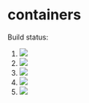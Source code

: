 # containers

Build status:

1. [![](https://github.com/nhendelman/containers/workflows/tests-fibonacci/badge.svg?branch=heap)](https://github.com/nhendelman/containers/actions?query=workflow%3Atests-fibonacci)
1. [![](https://github.com/nhendelman/containers/workflows/tests-range/badge.svg?branch=heap)](https://github.com/nhendelman/containers/actions?query=workflow%3Atests-range)
1. [![](https://github.com/nhendelman/containers/workflows/tests-BST/badge.svg?branch=heap)](https://github.com/nhendelman/containers/actions?query=workflow%3Atests-BST)
1. [![](https://github.com/nhendelman/containers/workflows/tests-BinaryTree/badge.svg?branch=heap)](https://github.com/nhendelman/containers/actions?query=workflow%3Atests-BinaryTree)
1. [![](https://github.com/nhendelman/containers/workflows/tests-heap/badge.svg)](https://github.com/nhendelman/containers/actions?query=workflow%3Atests-Heap?branch=heap)
